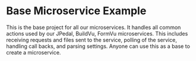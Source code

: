 # Base Microservice Example
This is the base project for all our microservices. It handles all common actions used by our JPedal, BuildVu, FormVu microservices. This includes receiving requests and files sent to the service, polling of the service, handling call backs, and  parsing settings. Anyone can use this as a base to create a microservice.
